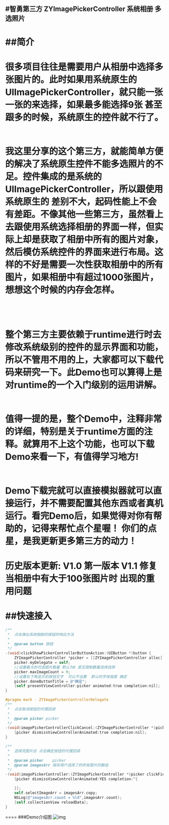 #智勇第三方 ZYImagePickerController 系统相册 多选照片
----
##简介
====
很多项目往往是需要用户从相册中选择多张图片的。此时如果用系统原生的UIImagePickerController，就只能一张一张的来选择，如果最多能选择9张 甚至跟多的时候，系统原生的控件就不行了。
<br><br><br>
我这里分享的这个第三方，就能简单方便的解决了系统原生控件不能多选照片的不足。控件集成的是系统的UIImagePickerController，所以跟使用系统原生的 差别不大，起码性能上不会有差距。不像其他一些第三方，虽然看上去跟使用系统选择相册的界面一样，但实际上却是获取了相册中所有的图片对象，然后模仿系统控件的界面来进行布局。这样的不好是需要一次性获取相册中的所有图片，如果相册中有超过1000张图片，想想这个时候的内存会怎样。
<br><br><br><br>
整个第三方主要依赖于runtime进行时去修改系统级别的控件的显示界面和功能，所以不管用不用的上，大家都可以下载代码来研究一下。此Demo也可以算得上是对runtime的一个入门级别的运用讲解。
<br><br><br>
值得一提的是，整个Demo中，注释非常的详细，特别是关于runtime方面的注释。就算用不上这个功能，也可以下载Demo来看一下，有值得学习地方!
<br><br><br>
Demo下载完就可以直接模拟器就可以直接运行，并不需要配置其他东西或者真机运行。看完Demo后，如果觉得对你有帮助的，记得来帮忙点个星喔！  你们的点星，是我更新更多第三方的动力！
<br>
====
历史版本更新:
V1.0 第一版本
V1.1 修复当相册中有大于100张图片时 出现的重用问题
====
##快速接入
====
```Objective-C
/**
 *  点击弹出系统相册的按钮的响应方法
 *
 *  @param button 按钮
 */
-(void)clickShowPickerControllerButtonAction:(UIButton *)button {
    ZYImagePickerController *picker = [[ZYImagePickerController alloc] init];
    picker.myDelegate = self;
    //设置最大的可选图片数量 默认为0 是无限制数量选择选择
    picker.maxImageCount = 9;
    //设置右下角显示的按钮文字  可以不设置  默认的字体就是 确定
    picker.doneButtonTitle = @"确定";
    [self presentViewController:picker animated:true completion:nil];
}

#pragma mark - ZYImagePickerControllerDelegate
/**
 *  点击取消按钮的代理回调
 *
 *  @param picker picker
 */
-(void)imagePickerControllerClickCancel:(ZYImagePickerController *)picker {
    [picker dismissViewControllerAnimated:true completion:nil];
}

/**
 *  选择完图片后 点击确定按钮的代理回调
 *
 *  @param picker    picker
 *  @param imagesArr 保存用户选择了的所有图片的数组
 */
-(void)imagePickerController:(ZYImagePickerController *)picker clickFinishSelectPhotoWithImages:(NSArray<UIImage *> *)imagesArr {
    [picker dismissViewControllerAnimated:YES completion:^{

    }];
    self.selectImageArr = imagesArr.copy;
    NSLog(@"imagesArr.count = %ld",imagesArr.count);
    [self.collectionView reloadData];
}
```
====
###Demo介绍图
![img](http://wx2.sinaimg.cn/mw690/7ef5f86agy1fct6vm2p2qg205k0a0tzl.gif "Demo介绍")
